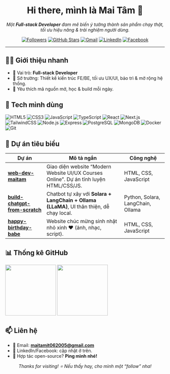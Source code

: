 <!-- Header -->
<div align="center">
  
# Hi there, mình là **Mai Tâm** 👋

_Một **Full-stack Developer** đam mê biến ý tưởng thành sản phẩm chạy thật, tối ưu hiệu năng & trải nghiệm người dùng._

<!-- Social / badges -->
[![Followers](https://img.shields.io/github/followers/maitamdev?style=for-the-badge)](https://github.com/maitamdev?tab=followers)
[![GitHub Stars](https://img.shields.io/github/stars/maitamdev?affiliations=OWNER&style=for-the-badge)](https://github.com/maitamdev?tab=repositories)
[![Gmail](https://img.shields.io/badge/Gmail-D14836?logo=gmail&logoColor=white&style=for-the-badge)](mailto:maitamit062005@gmail.com)
[![LinkedIn](https://img.shields.io/badge/LinkedIn-0A66C2?logo=linkedin&logoColor=white&style=for-the-badge)](#)
[![Facebook](https://img.shields.io/badge/Facebook-1877F2?logo=facebook&logoColor=white&style=for-the-badge)](#)

</div>

---

## 🧑‍💻 Giới thiệu nhanh
- 💼 Vai trò: **Full-stack Developer**
- 🔭 Sở trường: Thiết kế kiến trúc FE/BE, tối ưu UX/UI, bảo trì & mở rộng hệ thống.
- 🚀 Yêu thích mã nguồn mở, học & build mỗi ngày.

<!-- Ảnh minh hoạ (tuỳ chọn): thay link ảnh nếu bạn đã upload vào /assets -->
<!-- <img align="right" width="340" src="https://raw.githubusercontent.com/maitamdev/maitamdev/main/assets/dev-illustration.png" /> -->

## 🧰 Tech mình dùng
<p>
  <img alt="HTML5" src="https://img.shields.io/badge/HTML5-E34F26?logo=html5&logoColor=white">
  <img alt="CSS3" src="https://img.shields.io/badge/CSS3-1572B6?logo=css3&logoColor=white">
  <img alt="JavaScript" src="https://img.shields.io/badge/JavaScript-F7DF1E?logo=javascript&logoColor=black">
  <img alt="TypeScript" src="https://img.shields.io/badge/TypeScript-3178C6?logo=typescript&logoColor=white">
  <img alt="React" src="https://img.shields.io/badge/React-20232a?logo=react&logoColor=61DAFB">
  <img alt="Next.js" src="https://img.shields.io/badge/Next.js-000?logo=nextdotjs&logoColor=white">
  <img alt="TailwindCSS" src="https://img.shields.io/badge/Tailwind-38B2AC?logo=tailwindcss&logoColor=white">
  <img alt="Node.js" src="https://img.shields.io/badge/Node.js-339933?logo=nodedotjs&logoColor=white">
  <img alt="Express" src="https://img.shields.io/badge/Express-000?logo=express&logoColor=white">
  <img alt="PostgreSQL" src="https://img.shields.io/badge/PostgreSQL-4169E1?logo=postgresql&logoColor=white">
  <img alt="MongoDB" src="https://img.shields.io/badge/MongoDB-47A248?logo=mongodb&logoColor=white">
  <img alt="Docker" src="https://img.shields.io/badge/Docker-2496ED?logo=docker&logoColor=white">
  <img alt="Git" src="https://img.shields.io/badge/Git-F05032?logo=git&logoColor=white">
</p>

## 🚀 Dự án tiêu biểu

| Dự án | Mô tả ngắn | Công nghệ |
|---|---|---|
| [**web-dev-maitam**](https://github.com/maitamdev/web-dev-maitam) | Giao diện website “Modern Website UI/UX Courses Online”. Dự án tĩnh luyện HTML/CSS/JS. | HTML, CSS, JavaScript |
| [**build-chatgpt-from-scratch**](https://github.com/maitamdev/build-chatgpt-from-scratch) | Chatbot tự xây với **Solara + LangChain + Ollama (LLaMA)**, UI thân thiện, dễ chạy local. | Python, Solara, LangChain, Ollama |
| [**happy-birthday-babe**](https://github.com/maitamdev/happy-birthday-babe) | Website chúc mừng sinh nhật nhỏ xinh ❤️ (ảnh, nhạc, script). | HTML, CSS, JavaScript |

## 📊 Thống kê GitHub
<p>
  <img src="https://github-readme-stats.vercel.app/api?username=maitamdev&show_icons=true&hide=issues&theme=dark" height="160">
  <img src="https://github-readme-stats.vercel.app/api/top-langs/?username=maitamdev&layout=compact&theme=dark" height="160">
</p>

## 📫 Liên hệ
- 📧 Email: **maitamit062005@gmail.com**
- 💼 LinkedIn/Facebook: cập nhật ở trên.  
- 💬 Hợp tác open-source? **Ping mình nhé!**

<div align="center">
  
*Thanks for visiting! ⭐ Nếu thấy hay, cho mình một “follow” nha!*

</div>
